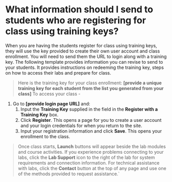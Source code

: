 # What information should I send to students who are registering for class using training keys?

When you are having the students register for class using training keys, they will use the key provided to create their own user account and class enrollment. You will need to send them the URL to login along with a training key. The following template provides information you can revise to send to your students. It provides instructions on redeeming the training key, steps on how to access their labs and prepare for class.

> Here is the training key for your class enrollment: **[provide a unique training key for each student from the list you generated from your class]**
> To access your class - 
  1. Go to **[provide login page URL]** and:
      1. Input the **Training Key** supplied in the field in the **Register with a Training Key** box.
      1. Click **Register**. This opens a page for you to create a user account and your login credentials for when you return to the site.
      1. Input your registration information and click **Save**. This opens your enrollment to the class. 
> Once class starts, **Launch** buttons will appear beside the lab modules and course activities. If you experience problems connecting to your labs, click the **Lab Support** icon to the right of the lab for system requirements and connection information. 
> For technical assistance with labs, click the **Contact** button at the top of any page and use one of the methods provided to request assistance.`
